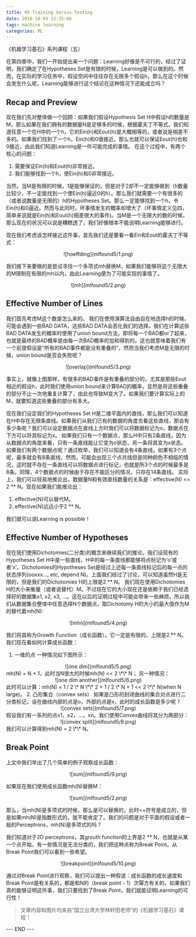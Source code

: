 ```yaml
---
title: 05 Training Versus Testing
date: 2018-10-09 12:35:08
tags: machine learning
categories: ML
---
```



《机器学习基石》系列课程（五）

在第四章中，我们一开始提出来一个问题：Learning好像是不可行的，经过了证明，我们确定了在Hypotheses Set是有限的时候，Learning是可以做到的。然而，在实际的学习任务中，假设空间中往往存在无限多个假设h，那么在这个时候会发生什么呢，Learning能够进行这个结论在这种情况下还能成立吗？
<!-- more -->

## Recap and Preview
现在我们先对整体做一个回顾：如果我们假设Hypothesis Set H中假设h的数量是M，那么如果在我们拥有的数据量N是足够多的时候，根据霍夫丁不等式，我们知道任意一个在H中的一个h，它的Ein(h)和Eout(h)是大概相等的，或者说是相差不多的。如果我们找到了一个h，Ein(h)和0很接近，那么也就可以保证Eout(h)也和0接近，由此我们知道Learning是一件可能完成的事情。
在这个过程中，有两个核心的问题：

1. 需要保证Ein(h)和Eout(h)非常接近。
2. 我们能够找到一个h，使Ein(h)和0非常接近。

当然，当M是有限的时候，1是能够保证的，但是对于2却不一定能够做到（h数量比较少，不一定能找到一个使Ein(h)逼近0的h）。那么我们就需要一个有很多的（或者说数量是无限的）h的Hypotheses Set。那么一定能够找到一个h，令Ein(h)和0逼近。然而与此同时，坏事情发生的概率却增大了（坏事情定义见四，简单来说就是Ein(h)和Eout(h)相差很大的事件)。当M是一个无限大的数的时候，那么现在的状况可以说是糟糕透了，我们好像根本不能说明Learning能够进行。

现在我们考虑该怎样接近这件事，首先我们还是要看一看Ein和Eout的霍夫丁不等式：

<div align=center> ![hoeffding](mlfound5/1.png) </div>

我们接下来要做的是尝试寻找一个多项式mh替换M，如果我们能够将这个无限大的M限制在有限的mh以内，由此Learning便为了可能实现的事情了。

<div align=center> ![mh](mlfound5/2.png) </div>

## Effective Number of Lines
我们首先考虑M这个数是怎么来的。
我们在使用演算法自由自在地选择h的时候，可能会遇到一些BAD DATA，这些BAD DATA会恶化我们的选择。我们在计算这些BAD DATA发生的概率时使用了union bound方法，即将每一个BAD都or了起来，也就是最终的BAD概率是由每一次BAD概率的加和得到的。这也就意味着我们有一个前提假设是“所有的BAD事件都是没有重叠的”。然而当我们考虑M是无限的时候，union bound是否会失败呢？

<div align=center> ![overlap](mlfound5/3.png) </div>

事实上，就像上图那样，有很多的BAD事件是有重叠的部分的，尤其是那些Eout相近的假设h，此时我们使用union bound来计算BAD的概率，显然是将这些重叠的部分不止一次地重复计算了，由此也导致M变大了。如果我们要计算实际上的M，就要知道这些重叠的部分有多大。

现在我们设定我们的Hypotheses Set H是二维平面内的直线，那么我们可以知道在H中存在无限条直线。如果我们从我们已有的数据的角度去看这些直线，那会有多少条呢？我们可以设定数据点在直线上方时我们可以将数据标记为o，数据点在下方可以将其标记为x。
如果我们只有一个数据点，那么H中只有2条直线，因为从数据点的角度来看，只有一条直线能让它变为o状态，另一条将其变为x状态。如果我们有两个数据点呢？通过枚举，我们可以知道会有4条直线。如果有3个点呢，最多就会有8条直线，然而，可能会出现三个点共线但是同种颜色不相临的情况，这时就不存在一条直线可以将数据点进行标记，也就是所3个点的时候最多是8条。同理，4个数据点的时候由于存在不能区分的情况，只存在14条直线。
实际上，我们可以轻易地推论出，数据量N和有效直线数量的关系是：effective(N) <= 2 \*\* N。现在如果我们能推论出：

1. effective(N)可以替代M。
2. effective(N)远远小于2 \*\* N。

我们就可以说Learning is possible！

## Effective Number of Hypotheses

现在我们使用Dichotomies(二分类)的概念来继续我们的推论。我们设现有的Hypotheses Set H中是一些直线，H中的每一条直线都能够将点标记为‘o’或者‘x’。Dichotomies的Hypotheses Set是经过上述每一条直线标记后的每一点的状态序列(ooxxx..., etc, depend N)。上面我们经过了讨论，可以知道虽然H是无限的，但是我们的Dichotomies H的上限是2 \*\* N。
我们现在使用Dichotomies H的大小来衡量（或者说替代）M。不过现在它的大小现在还是依赖于我们已经选择好的数据集x1, x2, x3, ...。这在以后的证明过程中可能会带来一些麻烦，所以我们从数据集合整体中任意选择N个数据点，取Dichotomy H的大小的最大值作为M的替代着mh(N):

<div align=center> ![mhn](mlfound5/4.png) </div>

我们将其称为Growth Function（成长函数）。它一定是有限的，上限是2 \*\* N。我们现在看如何计算成长函数：
1. 一维的点
一种情况如下图所示：
<div align=center> ![one dim](mlfound5/5.png) </div>
mh(N) = N + 1，此时当N很大的时候mh(N) << 2 \*\* N；
另一种情况：
<div align=center> ![one dim another](mlfound5/6.png) </div>
此时可以计算：mh(N) = 1 / 2 \* N \*\* 2 + 1 / 2 \* N + 1 << 2 \*\* N(when N large)。
2. 凸形集合（convex sets）
如果是凸形的封闭曲线的集合对点进行二分类标记，设在曲线内部的点是o，外部的点是x，此时的成长函数是多少呢？
<div align=center> ![convex sets](mlfound5/7.png) </div>
假设我们有一系列的点x1，x2，...，xn。我们使用Convex曲线将其分为两部分：
<div align=center> ![convex split](mlfound5/8.png) </div>
我们可以计算得到mh(N) = 2 \*\* N。

## Break Point
上文中我们举出了几个简单的例子观察成长函数：

<div align=center> ![sum](mlfound5/9.png) </div>

如果现在我们使用成长函数mh(N)替换M：

<div align=center> ![sum](mlfound5/2.png) </div>

那么，当mh(N)是多项式的时候，那么是可以替换的，此时<=符号是成立的，但是如果mh(N)是指数形式的，就不能肯定了。我们的问题是对于平面的假设或者一般的Perceptrons，mh(N)是多项式的吗？

我们知道对于2D perceptrons，其grouth function的上界是2 \*\* N，也就是从某一个点开始，有一些情况是无法分类的，我们把这种点称为Break Point。从Break Point我们可以看到一些希望。

<div align=center> ![breakpoint](mlfound5/10.png) </div>

通过对Break Point进行观察，我们可以提出一种假说：成长函数的成长速度和Break Point是有关系的，都是和N的（break point - 1）次幂方有关的。如果我们真的能够证明这件事，我们只要找到了Break Point，我们就能证明Learning的可行性！


> 文章内容和图片均来自“国立台湾大学林轩田老师”的《机器学习基石》课程！

--- END --- 